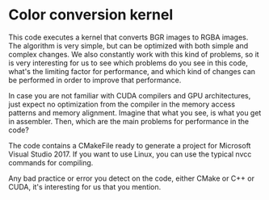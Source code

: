 # Color conversion kernel

This code executes a kernel that converts BGR images to RGBA images. The algorithm is very simple, but can be optimized with both simple and complex changes. We also constantly work with this kind of problems, so it is very interesting for us to see which problems do you see in this code, what's the limiting factor for performance, and which kind of changes can be performed in order to improve that performance.

In case you are not familiar with CUDA compilers and GPU architectures, just expect no optimization from the compiler in the memory access patterns and memory alignment. Imagine that what you see, is what you get in assembler. Then, which are the main problems for performance in the code?

The code contains a CMakeFile ready to generate a project for Microsoft Visual Studio 2017. If you want to use Linux, you can use the typical nvcc commands for compiling.

Any bad practice or error you detect on the code, either CMake or C++ or CUDA, it's interesting for us that you mention.

